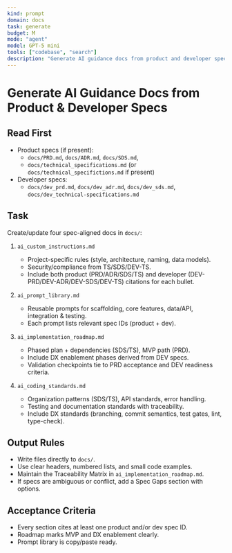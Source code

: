 ```yaml
---
kind: prompt
domain: docs
task: generate
budget: M
mode: "agent"
model: GPT-5 mini
tools: ["codebase", "search"]
description: "Generate AI guidance docs from product and developer specs."
---
```


# Generate AI Guidance Docs from Product & Developer Specs

## Read First

- Product specs (if present):
  - `docs/PRD.md`, `docs/ADR.md`, `docs/SDS.md`,
  - `docs/technical_specifications.md` (or `docs/technical_specifictions.md` if present)
- Developer specs:
  - `docs/dev_prd.md`, `docs/dev_adr.md`, `docs/dev_sds.md`, `docs/dev_technical-specifications.md`

## Task

Create/update four spec-aligned docs in `docs/`:

1. `ai_custom_instructions.md`

   - Project-specific rules (style, architecture, naming, data models).
   - Security/compliance from TS/SDS/DEV-TS.
   - Include both product (PRD/ADR/SDS/TS) and developer (DEV-PRD/DEV-ADR/DEV-SDS/DEV-TS) citations for each bullet.

2. `ai_prompt_library.md`

   - Reusable prompts for scaffolding, core features, data/API, integration & testing.
   - Each prompt lists relevant spec IDs (product + dev).

3. `ai_implementation_roadmap.md`

   - Phased plan + dependencies (SDS/TS), MVP path (PRD).
   - Include DX enablement phases derived from DEV specs.
   - Validation checkpoints tie to PRD acceptance and DEV readiness criteria.

4. `ai_coding_standards.md`
   - Organization patterns (SDS/TS), API standards, error handling.
   - Testing and documentation standards with traceability.
   - Include DX standards (branching, commit semantics, test gates, lint, type-check).

## Output Rules

- Write files directly to `docs/`.
- Use clear headers, numbered lists, and small code examples.
- Maintain the Traceability Matrix in `ai_implementation_roadmap.md`.
- If specs are ambiguous or conflict, add a Spec Gaps section with options.

## Acceptance Criteria

- Every section cites at least one product and/or dev spec ID.
- Roadmap marks MVP and DX enablement clearly.
- Prompt library is copy/paste ready.
